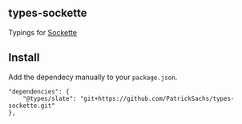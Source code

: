 types-sockette
----

Typings for [Sockette](https://github.com/lukeed/sockette)

Install
---

Add the dependecy manually to your `package.json`.

```
"dependencies": {
    "@types/slate": "git+https://github.com/PatrickSachs/types-sockette.git"
},
```